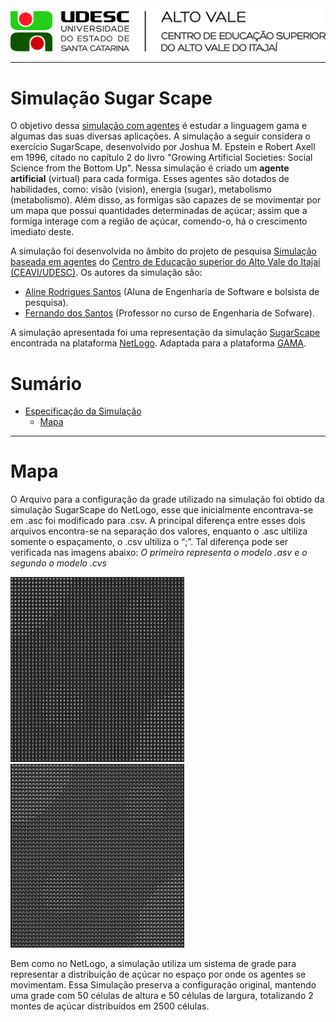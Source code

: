 
<img src= "Imagens/Marca Alto Vale Horizontal Assinatura CMYK-01.jpg">

---
 
 # Simulação Sugar Scape
O objetivo dessa [simulação com agentes](https://sites.google.com/view/simulacoescomagentes/) é estudar a linguagem gama e algumas das suas diversas aplicações. A simulação a seguir considera o exercício SugarScape, desenvolvido por Joshua M. Epstein e Robert Axell em 1996, citado no capítulo 2 do livro "Growing Artificial Societies: Social Science from the Bottom Up". Nessa simulação é criado um **agente artificial** (virtual) para cada formiga. Esses agentes são dotados de habilidades, como: visão (vision), energia (sugar), metabolismo (metabolismo). Além disso, as formigas são capazes de se movimentar por um mapa que possui quantidades determinadas de açúcar; assim que a formiga interage com a região de açúcar, comendo-o, há o crescimento imediato deste.

A simulação foi desenvolvida no âmbito do projeto de pesquisa [Simulação baseada em agentes](https://www.udesc.br/ceavi/pesquisaepos/pesquisa/projetos)
do [Centro de Educação superior do Alto Vale do Itajaí (CEAVI/UDESC)](https://www.udesc.br/ceavi). Os autores da simulação são:

- [Aline Rodrigues Santos](mailto:aline.rodrigues.santoss2@gmail.com) (Aluna de Engenharia de Software e bolsista de pesquisa).
- [Fernando dos Santos](mailto:fernando.santos@udesc.br) (Professor no curso de Engenharia de Sofware).

A simulação apresentada foi uma representação da simulação [SugarScape](https://ccl.northwestern.edu/netlogo/models/Sugarscape1ImmediateGrowback) encontrada na plataforma [NetLogo](https://ccl.northwestern.edu/netlogo/). Adaptada para a plataforma [GAMA](https://gama-platform.org/).

# Sumário
* [Especificação da Simulação](#especificação-da-simulação)
  * [Mapa](#Mapa)



---
# Mapa
O Arquivo para a configuração da grade utilizado na simulação foi obtido da simulação SugarScape do NetLogo, esse que inicialmente encontrava-se em .asc foi modificado para .csv. A principal diferença entre esses dois arquivos encontra-se na separação dos valores, enquanto o .asc ultiliza somente o espaçamento, o .csv ultiliza o “;”. Tal diferença pode ser verificada nas imagens abaixo: 
_O primeiro representa o modelo .asv e o segundo o modelo .cvs_

<img src= "Imagens/Mapa ASV.png">   <img src= "Imagens/Mapa CSV.png">

Bem como no NetLogo, a simulação utiliza um sistema de grade para representar a distribuição de açúcar no espaço por onde os agentes se movimentam. Essa Simulação preserva a configuração original, mantendo uma grade com 50 células de altura e 50 células de largura, totalizando 2 montes de açúcar distribuídos em 2500 células. 



                           

